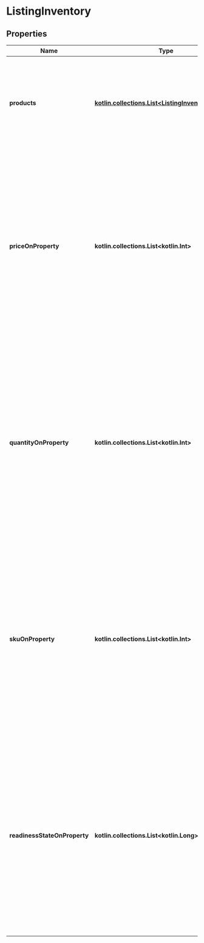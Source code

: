 
# ListingInventory

## Properties
| Name | Type | Description | Notes |
| ------------ | ------------- | ------------- | ------------- |
| **products** | [**kotlin.collections.List&lt;ListingInventoryProduct&gt;**](ListingInventoryProduct.md) | A JSON array of products available in a listing, even if only one product. All field names in the JSON blobs are lowercase. |  [optional] |
| **priceOnProperty** | **kotlin.collections.List&lt;kotlin.Int&gt;** | An array of unique [listing property](/documentation/reference#operation/getListingProperties) ID integers for the properties that change product prices, if any. For example, if you charge specific prices for different sized products in the same listing, then this array contains the property ID for size. |  [optional] |
| **quantityOnProperty** | **kotlin.collections.List&lt;kotlin.Int&gt;** | An array of unique [listing property](/documentation/reference#operation/getListingProperties) ID integers for the properties that change the quantity of the products, if any. For example, if you stock specific quantities of different colored products in the same listing, then this array contains the property ID for color. |  [optional] |
| **skuOnProperty** | **kotlin.collections.List&lt;kotlin.Int&gt;** | An array of unique [listing property](/documentation/reference#operation/getListingProperties) ID integers for the properties that change the product SKU, if any. For example, if you use specific skus for different colored products in the same listing, then this array contains the property ID for color. |  [optional] |
| **readinessStateOnProperty** | **kotlin.collections.List&lt;kotlin.Long&gt;** | An array of unique [listing property](/documentation/reference#operation/getListingProperties) ID integers for the properties that change processing profile, if any. For example, if you need specific processing profiles for different colored products in the same listing, then this array contains the property ID for color. |  [optional] |



